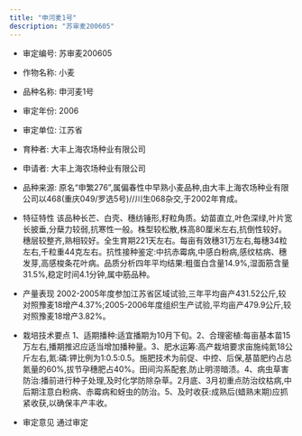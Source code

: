 ```yaml
---
title: "申河麦1号"
description: "苏审麦200605"
---
```

* 审定编号:  苏审麦200605

*  作物名称:  小麦

*  品种名称:  申河麦1号

*  审定年份:  2006

*  审定单位:  江苏省

* 育种者:  大丰上海农场种业有限公司

*  申请者:  大丰上海农场种业有限公司

*  品种来源:  原名“申繁276”,属偏春性中早熟小麦品种,由大丰上海农场种业有限公司以468(重庆049/罗选5号)//川生068杂交,于2002年育成。

*  特征特性
该品种长芒、白壳、穗纺锤形,籽粒角质。幼苗直立,叶色深绿,叶片宽长披垂,分蘖力较弱,抗寒性一般。株型较松散,株高80厘米左右,抗倒性较好。穗层较整齐,熟相较好。全生育期221天左右。每亩有效穗31万左右,每穗34粒左右,千粒重44克左右。抗性接种鉴定:中抗赤霉病,中感白粉病,感纹枯病、穗发芽,高感梭条花叶病。品质分析四年平均结果:粗蛋白含量14.9%,湿面筋含量31.5%,稳定时间4.1分钟,属中筋品种。

*  产量表现
2002-2005年度参加江苏省区域试验,三年平均亩产431.52公斤,较对照豫麦18增产4.37%;2005-2006年度组织生产试验,平均亩产479.9公斤,较对照豫麦18增产3.82%。

*  栽培技术要点
1、适期播种:适宜播期为10月下旬。2、合理密植:每亩基本苗15万左右,播期推迟应适当增加播种量。3、肥水运筹:高产栽培要求亩施纯氮18公斤左右,氮:磷:钾比例为1:0.5:0.5。施肥技术为前促、中控、后保,基苗肥约占总氮量的60%,拔节孕穗肥占40%。田间沟系配套,防止明涝暗渍。4、病虫草害防治:播前进行种子处理,及时化学防除杂草。2月底、3月初重点防治纹枯病,中后期注意白粉病、赤霉病和蚜虫的防治。5、及时收获:成熟后(蜡熟末期)应抓紧收获,以确保丰产丰收。

*  审定意见
通过审定
